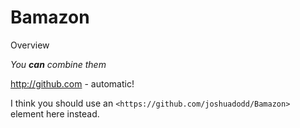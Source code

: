 # Bamazon # 
Overview

_You **can** combine them_

http://github.com - automatic!

I think you should use an
`<https://github.com/joshuadodd/Bamazon>` element here instead.